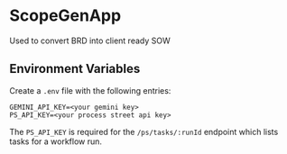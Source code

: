 # ScopeGenApp
Used to convert BRD into client ready SOW 

## Environment Variables

Create a `.env` file with the following entries:

```
GEMINI_API_KEY=<your gemini key>
PS_API_KEY=<your process street api key>
```

The `PS_API_KEY` is required for the `/ps/tasks/:runId` endpoint which lists tasks for a workflow run.
